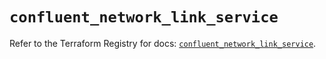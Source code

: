 # `confluent_network_link_service`

Refer to the Terraform Registry for docs: [`confluent_network_link_service`](https://registry.terraform.io/providers/confluentinc/confluent/2.10.0/docs/resources/network_link_service).
